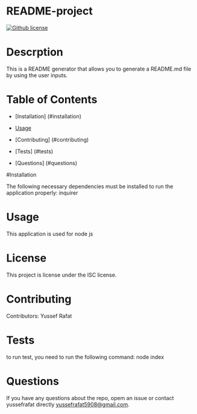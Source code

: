  # README-project
  [![Github license](https://img.shields.io/badge/license-MIT-blue.svg)](https://github.com/yussefrafat/README-project)

  # Descrption
  This is a README generator that allows you to generate a README.md file by using the user inputs.

  # Table of Contents

  * [Installation] (#installation)

  * [Usage](#usage)

  * [Contributing] (#contributing)

  * [Tests] (#tests)

  * [Questions] (#questions)

  #Installation

  The following necessary dependencies must be installed to run the application properly: inquirer

  # Usage

  This application is used for node js

  # License
  
  This project is license under the ISC license.

  # Contributing 
  
  Contributors: Yussef Rafat

  # Tests 

  to run test, you need to run the following command: node index

  # Questions 

  If you have any questions about the repo, opem an issue or contact yussefrafat directly yussefrafat5908@gmail.com.

  
